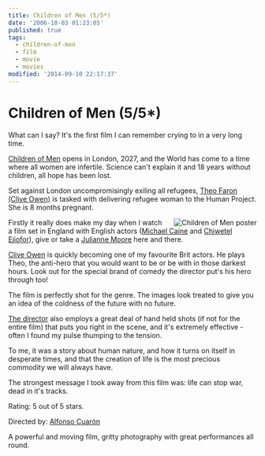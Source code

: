 ```yaml
---
title: Children of Men (5/5*)
date: '2006-10-03 01:23:05'
published: true
tags:
  - children-of-men
  - film
  - movie
  - movies
modified: '2014-09-10 22:17:37'
---
```

# Children of Men (5/5*)

What can I say?  It's the first film I can remember crying to in a very long time.

[Children of Men][COM] opens in London, 2027, and the World has come to a time where all women are infertile.  Science can't explain it and 18 years without children, all hope has been lost.

Set against London uncompromisingly exiling all refugees, [Theo Faron (Clive Owen)][Clive] is tasked with delivering refugee woman to the Human Project.  She is 8 months pregnant.

[Clive]: http://www.imdb.com/name/nm0654110/

[COM]: http://www.imdb.com/title/tt0206634/
<!--more-->

<img style="float: right; padding-left: 20px" alt="Children of Men poster" src="/images/children_of_men_poster.jpg" />Firstly it really does make my day when I watch a film set in England with English actors ([Michael Caine][Michael] and [Chiwetel Ejiofor][CE]), give or take a [Julianne Moore][JM] here and there.

[Clive Owen][Clive] is quickly becoming one of my favourite Brit actors.  He plays Theo, the anti-hero that you would want to be or be with in those darkest hours.  Look out for the special brand of comedy the director put's his hero through too!

The film is perfectly shot for the genre.  The images look treated to give you an idea of the coldness of the future with no future.

[The director][Alfonso] also employs a great deal of hand held shots (if not for the entire film) that puts you right in the scene, and it's extremely effective - often I found my pulse thumping to the tension.

To me, it was a story about human nature, and how it turns on itself in desperate times, and that the creation of life is the most precious commodity we will always have.

The strongest message I took away from this film was: life can stop war, dead in it's tracks.

Rating: 5 out of 5 stars.

Directed by: [Alfonso Cuarón][Alfonso]

A powerful and moving film, gritty photography with great performances all round.

[JM]: http://www.imdb.com/name/nm0000194/
[Alfonso]: http://www.imdb.com/name/nm0190859/
[Michael]: http://www.imdb.com/name/nm0000323/
[CE]: http://www.imdb.com/name/nm0252230/
